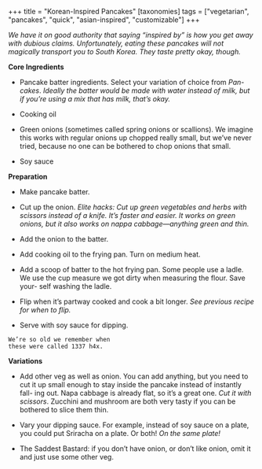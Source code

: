 +++
title = "Korean-Inspired Pancakes"
[taxonomies]
tags = ["vegetarian", "pancakes", "quick", "asian-inspired", "customizable"]
+++

_We have it on good authority that saying “inspired by” is how you get away with
dubious claims. Unfortunately, eating these pancakes will not magically transport
you to South Korea. They taste pretty okay, though._

**Core Ingredients**

- Pancake batter ingredients. Select your variation of choice from _Pan-
  cakes_. _Ideally the batter would be made with water instead of milk, but if you’re
  using a mix that has milk, that’s okay._

- Cooking oil

- Green onions (sometimes called spring onions or scallions). We imagine
  this works with regular onions up chopped really small, but we’ve never
  tried, because no one can be bothered to chop onions that small.

- Soy sauce

**Preparation**

- Make pancake batter.

- Cut up the onion. _Elite hacks: Cut up green vegetables and herbs with scissors
  instead of a knife. It’s faster and easier. It works on green onions, but it also
  works on nappa cabbage—anything green and thin._

- Add the onion to the batter.

- Add cooking oil to the frying pan. Turn on medium heat.

- Add a scoop of batter to the hot frying pan. Some people use a ladle. We
  use the cup measure we got dirty when measuring the flour. Save your-
  self washing the ladle.

- Flip when it’s partway cooked and cook a bit longer. _See previous recipe for
  when to flip._

- Serve with soy sauce for dipping.

```
We’re so old we remember when
these were called 1337 h4x.
```

**Variations**

- Add other veg as well as onion. You can add anything, but you need to
  cut it up small enough to stay inside the pancake instead of instantly fall-
  ing out. Napa cabbage is already flat, so it’s a great one. _Cut it with scissors_.
  Zucchini and mushroom are both very tasty if you can be bothered to
  slice them thin.

- Vary your dipping sauce. For example, instead of soy sauce on a plate,
  you could put Sriracha on a plate. Or both! _On the same plate!_

- The Saddest Bastard: if you don’t have onion, or don’t like onion, omit it
  and just use some other veg.
